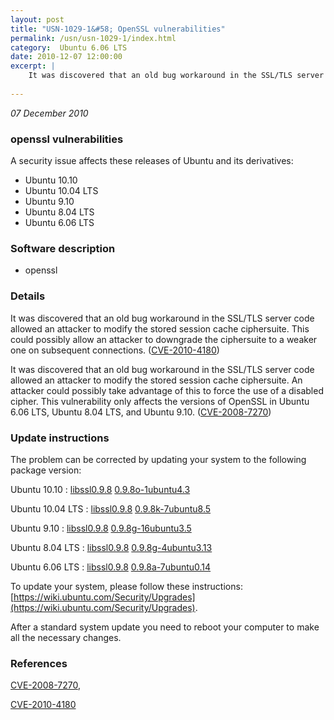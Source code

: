 ```yaml
---
layout: post
title: "USN-1029-1&#58; OpenSSL vulnerabilities"
permalink: /usn/usn-1029-1/index.html
category:  Ubuntu 6.06 LTS
date: 2010-12-07 12:00:00
excerpt: |
    It was discovered that an old bug workaround in the SSL/TLS server code allowed an attacker to modify the stored session cache ciphersuite. This could possibly allow an attacker to downgrade the ciphersuite to a weaker one on subsequent connections. ([CVE-2010-4180](http://people.ubuntu.com/~ubuntu-security/cve/CVE-2010-4180))
    
--- 
```

 
 

*07 December 2010*

### openssl vulnerabilities

A security issue affects these releases of Ubuntu and its derivatives:

* Ubuntu 10.10
* Ubuntu 10.04 LTS
* Ubuntu 9.10
* Ubuntu 8.04 LTS
* Ubuntu 6.06 LTS

### Software description

* openssl 

### Details

It was discovered that an old bug workaround in the SSL/TLS server code allowed an attacker to modify the stored session cache ciphersuite. This could possibly allow an attacker to downgrade the ciphersuite to a weaker one on subsequent connections. ([CVE-2010-4180](http://people.ubuntu.com/~ubuntu-security/cve/CVE-2010-4180))

It was discovered that an old bug workaround in the SSL/TLS server code allowed an attacker to modify the stored session cache ciphersuite. An attacker could possibly take advantage of this to force the use of a disabled cipher. This vulnerability only affects the versions of OpenSSL in Ubuntu 6.06 LTS, Ubuntu 8.04 LTS, and Ubuntu 9.10. ([CVE-2008-7270](http://people.ubuntu.com/~ubuntu-security/cve/CVE-2008-7270)) 

### Update instructions

The problem can be corrected by updating your system to the following package version:

Ubuntu 10.10
 : [libssl0.9.8](https://launchpad.net/ubuntu/+source/openssl) <span> [0.9.8o-1ubuntu4.3](https://launchpad.net/ubuntu/+source/openssl/0.9.8o-1ubuntu4.3) </span> 

Ubuntu 10.04 LTS
 : [libssl0.9.8](https://launchpad.net/ubuntu/+source/openssl) <span> [0.9.8k-7ubuntu8.5](https://launchpad.net/ubuntu/+source/openssl/0.9.8k-7ubuntu8.5) </span> 

Ubuntu 9.10
 : [libssl0.9.8](https://launchpad.net/ubuntu/+source/openssl) <span> [0.9.8g-16ubuntu3.5](https://launchpad.net/ubuntu/+source/openssl/0.9.8g-16ubuntu3.5) </span> 

Ubuntu 8.04 LTS
 : [libssl0.9.8](https://launchpad.net/ubuntu/+source/openssl) <span> [0.9.8g-4ubuntu3.13](https://launchpad.net/ubuntu/+source/openssl/0.9.8g-4ubuntu3.13) </span> 

Ubuntu 6.06 LTS
 : [libssl0.9.8](https://launchpad.net/ubuntu/+source/openssl) <span> [0.9.8a-7ubuntu0.14](https://launchpad.net/ubuntu/+source/openssl/0.9.8a-7ubuntu0.14) </span> 

To update your system, please follow these instructions: [https://wiki.ubuntu.com/Security/Upgrades](https://wiki.ubuntu.com/Security/Upgrades).

After a standard system update you need to reboot your computer to make all the necessary changes. 

### References

 
 [CVE-2008-7270](http://people.ubuntu.com/~ubuntu-security/cve/CVE-2008-7270), 

 [CVE-2010-4180](http://people.ubuntu.com/~ubuntu-security/cve/CVE-2010-4180)
 

